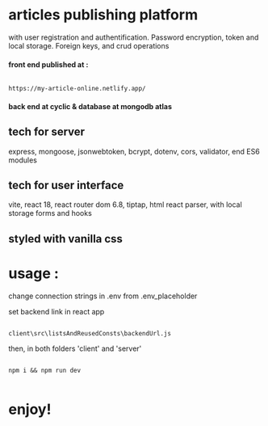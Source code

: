 # articles publishing platform

with user registration and authentification. Password encryption, token and local storage. Foreign keys, and crud operations

#### front end published at :

```

https://my-article-online.netlify.app/

```

#### back end at cyclic & database at mongodb atlas

## tech for server

express, mongoose, jsonwebtoken, bcrypt, dotenv, cors, validator, end ES6 modules

## tech for user interface

vite, react 18, react router dom 6.8, tiptap, html react parser, with local storage forms and hooks

## styled with vanilla css

# usage :

change connection strings in .env from .env_placeholder

set backend link in react app

```

client\src\listsAndReusedConsts\backendUrl.js

```

then, in both folders 'client' and 'server'

```

npm i && npm run dev


```

# enjoy!
